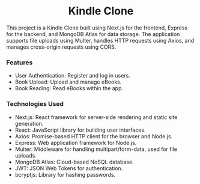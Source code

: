 
<h1 align="center">Kindle Clone</h1>
This project is a Kindle Clone built using Next.js for the frontend, Express for the backend, and MongoDB Atlas for data storage. The application supports file uploads using Multer, handles HTTP requests using Axios, and manages cross-origin requests using CORS.

<h3>Features</h3>

- User Authentication: Register and log in users.
- Book Upload: Upload and manage eBooks.
- Book Reading: Read eBooks within the app.

<h3>Technologies Used</h3>

- Next.js: React framework for server-side rendering and static site generation.
- React: JavaScript library for building user interfaces.
- Axios: Promise-based HTTP client for the browser and Node.js.
- Express: Web application framework for Node.js.
- Multer: Middleware for handling multipart/form-data, used for file uploads.
- MongoDB Atlas: Cloud-based NoSQL database.
- JWT: JSON Web Tokens for authentication.
- bcryptjs: Library for hashing passwords.
